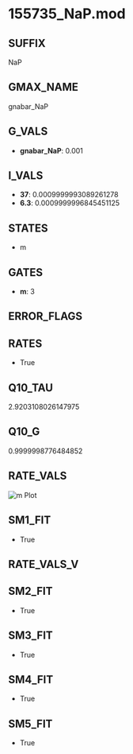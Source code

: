 # 155735_NaP.mod

## SUFFIX

NaP

## GMAX_NAME

gnabar_NaP

## G_VALS

- **gnabar_NaP**: 0.001

## I_VALS

- **37**: 0.0009999993089261278
- **6.3**: 0.0009999996845451125

## STATES

- m

## GATES

- **m**: 3

## ERROR_FLAGS


## RATES

- True

## Q10_TAU

2.9203108026147975

## Q10_G

0.9999998776484852

## RATE_VALS

![m Plot](/Users/pbozelos/Dropbox/icg-Chai-Panos/supermodels/output_markdown_files/Na/155735_NaP.mod/images/m.png)

## SM1_FIT

- True

## RATE_VALS_V

## SM2_FIT

- True

## SM3_FIT

- True

## SM4_FIT

- True

## SM5_FIT

- True

